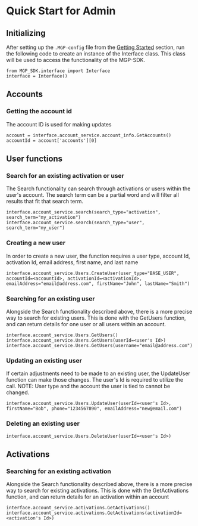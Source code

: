 # Quick Start for Admin

## Initializing

After setting up the `.MGP-config` file from the [Getting Started](../index.md) section, run the following code to create an instance of the Interface class. This class will be used to access the functionality of the MGP-SDK.

	from MGP_SDK.interface import Interface
	interface = Interface()
	
	
## Accounts

### Getting the account id

The account ID is used for making updates 

	account = interface.account_service.account_info.GetAccounts()
	accountId = account['accounts'][0]
	
	
## User functions

### Search for an existing activation or user

The Search functionality can search through activations or users within the user's account. The search term can be a partial word and will filter all results that fit that search term.

	interface.account_service.search(search_type="activation", search_term="my_activation")
	interface.account_service.search(search_type="user", search_term="my_user")

### Creating a new user

In order to create a new user, the function requires a user type, account Id, activation Id, email address, first name, and last name

	interface.account_service.Users.CreateUser(user_type="BASE_USER", accountId=<accountId>, activationId=<activationId>, emailAddress="email@address.com", firstName="John", lastName="Smith")

### Searching for an existing user

Alongside the Search functionality described above, there is a more precise way to search for existing users. This is done with the GetUsers function, and can return details for one user or all users within an account.

	interface.account_service.Users.GetUsers()
	interface.account_service.Users.GetUsers(userId=<user's Id>)
	interface.account_service.Users.GetUsers(username="email@address.com")
	
### Updating an existing user

If certain adjustments need to be made to an existing user, the UpdateUser function can make those changes. The user's Id is required to utilize the call. NOTE: User type and the account the user is tied to cannot be changed.

	interface.account_service.Users.UpdateUser(userId=<user's Id>, firstName="Bob", phone="1234567890", emailAddress="new@email.com")
	
### Deleting an existing user

	interface.account_service.Users.DeleteUser(userId=<user's Id>)


## Activations 

### Searching for an existing activation

Alongside the Search functionality described above, there is a more precise way to search for existing activations. This is done with the GetActivations function, and can return details for an activation within an account

	interface.account_service.activations.GetActivations()
	interface.account_service.activations.GetActivations(activationId=<activation's Id>)
